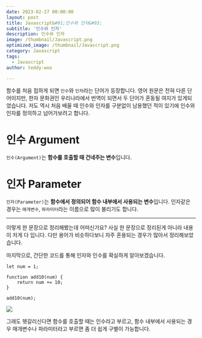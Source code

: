 ```yaml
---
date: 2023-02-27 00:00:00
layout: post
title: Javascript&#91;인수와 인자&#93; 
subtitle: '인수와 인자'
description: 인수와 인자
image: /thumbnail/Javascript.png
optimized_image: /thumbnail/Javascript.png
category: Javascript
tags:
  - Javascript
author: teddy-woo

---
```


함수를 처음 접하게 되면 `인수`와 `인자`라는 단어가 등장합니다. 영어 원문은 전혀 다른 단어이지만, 한자 문화권인 우리나라에서 번역이 되면서 두 단어가 혼동될 여지가 있게되었습니다. 저도 역시 처음 배울 때 인수와 인자를 구분없이 남용했던 적이 있기에 인수와 인자를 정의하고 넘어가보려고 합니다.

# 인수 Argument

`인수(Argument)`는 **함수를 호출할 때 건네주는 변수**입니다.

# 인자 Parameter

`인자(Parameter)`는 **함수에서 정의되어 함수 내부에서 사용되는 변수**입니다. 인자같은 경우는 `매개변수`, `파라미터`라는 이름으로 많이 불리기도 합니다.

---

이렇게 한 문장으로 정리해봤는데 어떠신가요? 사실 한 문장으로 정리된게 아니라 내용이 저게 다 입니다. 다만 용어가 비슷하다보니 자주 혼용되는 경우가 많아서 정리해보았습니다.

마지막으로, 간단한 코드를 통해 인자와 인수를 확실하게 알아보겠습니다.

```
let num = 1;

function add10(num) {
    return num += 10;
}

add10(num);
```

![](https://velog.velcdn.com/images%2Fbami%2Fpost%2F42b4f196-b877-453c-b504-bda21f4a8c4c%2Fimage.png)

그래도 헷갈리신다면 함수를 호출할 때는 인수라고 부르고, 함수 내부에서 사용되는 경우 매개변수나 파라미터라고 부르면 좀 더 쉽게 구별이 가능합니다.